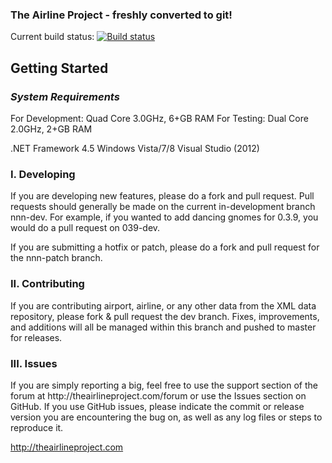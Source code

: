 <h3>The Airline Project - freshly converted to git!</h3>

Current build status: [![Build status](https://ci.appveyor.com/api/projects/status/xrhj3w46ak96u8yd)](https://ci.appveyor.com/project/ipavlovi/tap-desktop)

<h2>Getting Started</h2>

<h3><i>System Requirements</i></h3>
For Development: Quad Core 3.0GHz, 6+GB RAM
For Testing: Dual Core 2.0GHz, 2+GB RAM

.NET Framework 4.5
Windows Vista/7/8
Visual Studio (2012)

<h3>I. Developing</h3>
If you are developing new features, please do a fork and pull request. Pull requests should generally be made on the current in-development branch nnn-dev.
For example, if you wanted to add dancing gnomes for 0.3.9, you would do a pull request on 039-dev.

If you are submitting a hotfix or patch, please do a fork and pull request for the nnn-patch branch. 

<h3>II. Contributing</h3>
If you are contributing airport, airline, or any other data from the XML data repository, please fork & pull request the dev branch. Fixes, improvements, and additions
will all be managed within this branch and pushed to master for releases. 

<h3>III. Issues</h3>
If you are simply reporting a big, feel free to use the support section of the forum at http://theairlineproject.com/forum or use the Issues section on GitHub.
If you use GitHub issues, please indicate the commit or release version you are encountering the bug on, as well as any log files or steps to reproduce it.

http://theairlineproject.com
